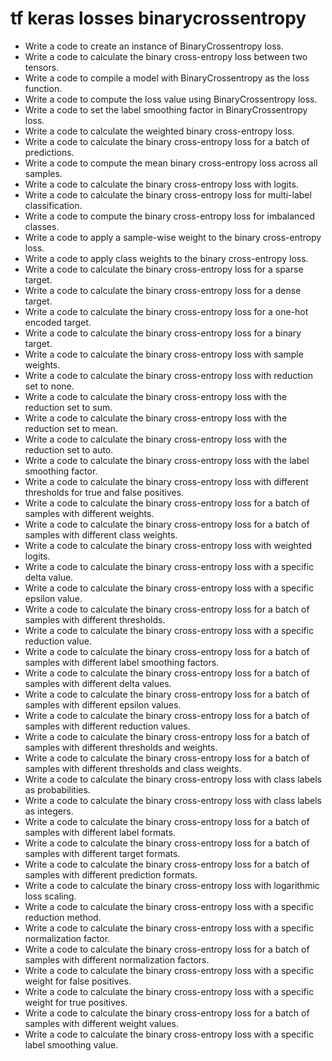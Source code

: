 # tf keras losses binarycrossentropy

- Write a code to create an instance of BinaryCrossentropy loss.
- Write a code to calculate the binary cross-entropy loss between two tensors.
- Write a code to compile a model with BinaryCrossentropy as the loss function.
- Write a code to compute the loss value using BinaryCrossentropy loss.
- Write a code to set the label smoothing factor in BinaryCrossentropy loss.
- Write a code to calculate the weighted binary cross-entropy loss.
- Write a code to calculate the binary cross-entropy loss for a batch of predictions.
- Write a code to compute the mean binary cross-entropy loss across all samples.
- Write a code to calculate the binary cross-entropy loss with logits.
- Write a code to calculate the binary cross-entropy loss for multi-label classification.
- Write a code to compute the binary cross-entropy loss for imbalanced classes.
- Write a code to apply a sample-wise weight to the binary cross-entropy loss.
- Write a code to apply class weights to the binary cross-entropy loss.
- Write a code to calculate the binary cross-entropy loss for a sparse target.
- Write a code to calculate the binary cross-entropy loss for a dense target.
- Write a code to calculate the binary cross-entropy loss for a one-hot encoded target.
- Write a code to calculate the binary cross-entropy loss for a binary target.
- Write a code to calculate the binary cross-entropy loss with sample weights.
- Write a code to calculate the binary cross-entropy loss with reduction set to none.
- Write a code to calculate the binary cross-entropy loss with the reduction set to sum.
- Write a code to calculate the binary cross-entropy loss with the reduction set to mean.
- Write a code to calculate the binary cross-entropy loss with the reduction set to auto.
- Write a code to calculate the binary cross-entropy loss with the label smoothing factor.
- Write a code to calculate the binary cross-entropy loss with different thresholds for true and false positives.
- Write a code to calculate the binary cross-entropy loss for a batch of samples with different weights.
- Write a code to calculate the binary cross-entropy loss for a batch of samples with different class weights.
- Write a code to calculate the binary cross-entropy loss with weighted logits.
- Write a code to calculate the binary cross-entropy loss with a specific delta value.
- Write a code to calculate the binary cross-entropy loss with a specific epsilon value.
- Write a code to calculate the binary cross-entropy loss for a batch of samples with different thresholds.
- Write a code to calculate the binary cross-entropy loss with a specific reduction value.
- Write a code to calculate the binary cross-entropy loss for a batch of samples with different label smoothing factors.
- Write a code to calculate the binary cross-entropy loss for a batch of samples with different delta values.
- Write a code to calculate the binary cross-entropy loss for a batch of samples with different epsilon values.
- Write a code to calculate the binary cross-entropy loss for a batch of samples with different reduction values.
- Write a code to calculate the binary cross-entropy loss for a batch of samples with different thresholds and weights.
- Write a code to calculate the binary cross-entropy loss for a batch of samples with different thresholds and class weights.
- Write a code to calculate the binary cross-entropy loss with class labels as probabilities.
- Write a code to calculate the binary cross-entropy loss with class labels as integers.
- Write a code to calculate the binary cross-entropy loss for a batch of samples with different label formats.
- Write a code to calculate the binary cross-entropy loss for a batch of samples with different target formats.
- Write a code to calculate the binary cross-entropy loss for a batch of samples with different prediction formats.
- Write a code to calculate the binary cross-entropy loss with logarithmic loss scaling.
- Write a code to calculate the binary cross-entropy loss with a specific reduction method.
- Write a code to calculate the binary cross-entropy loss with a specific normalization factor.
- Write a code to calculate the binary cross-entropy loss for a batch of samples with different normalization factors.
- Write a code to calculate the binary cross-entropy loss with a specific weight for false positives.
- Write a code to calculate the binary cross-entropy loss with a specific weight for true positives.
- Write a code to calculate the binary cross-entropy loss for a batch of samples with different weight values.
- Write a code to calculate the binary cross-entropy loss with a specific label smoothing value.